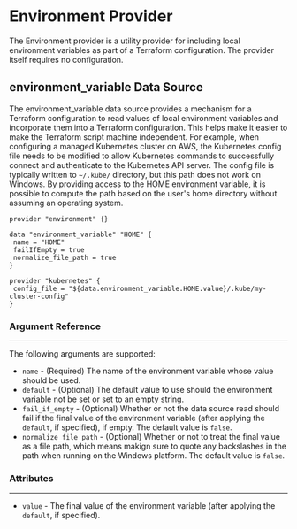 # Environment Provider

The Environment provider is a utility provider for including local environment variables as part of a Terraform configuration.  The provider itself requires no configuration.

## environment_variable Data Source

 The environment_variable data source provides a mechanism for a Terraform configuration to read values of local environment variables and incorporate them into a Terraform configuration.  This helps make it easier to make the Terraform script machine independent.  For example, when configuring a managed Kubernetes cluster on AWS, the Kubernetes config file needs to be modified to allow Kubernetes commands to successfully connect and authenticate to the Kubernetes API server.  The config file is typically written to `~/.kube/` directory, but this path does not work on Windows.  By providing access to the HOME environment variable, it is possible to compute the path based on the user's home directory without assuming an operating system.
 
 ```hcl
provider "environment" {}

data "environment_variable" "HOME" {
  name = "HOME"
  failIfEmpty = true
  normalize_file_path = true
}

provider "kubernetes" {
  config_file = "${data.environment_variable.HOME.value}/.kube/my-cluster-config"
}
```

### Argument Reference
___
The following arguments are supported:

- `name` - (Required) The name of the environment variable whose value should be used.
- `default` - (Optional) The default value to use should the environment variable not be set or set to an empty string.
- `fail_if_empty` - (Optional) Whether or not the data source read should fail if the final value of the environment variable (after applying the `default`, if specified), if empty.  The default value is `false`.
- `normalize_file_path` - (Optional) Whether or not to treat the final value as a file path, which means makign sure to quote any backslashes in the path when running on the Windows platform.  The default value is `false`.

### Attributes
___
- `value` - The final value of the environment variable (after applying the `default`, if specified).
